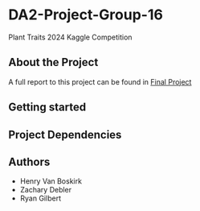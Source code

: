 # DA2-Project-Group-16
Plant Traits 2024 Kaggle Competition

## About the Project
A full report to this project can be found in [Final Project](https://github.com/henryvanboskirk/DA2-Project-Group-16/blob/main/DA2%20Project%20Report.docm)

## Getting started

## Project Dependencies

## Authors
* Henry Van Boskirk
* Zachary Debler
* Ryan Gilbert
